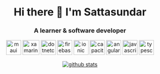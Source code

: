 ### <h1 align="center"> Hi there 👋 I'm Sattasundar </h1>

<h3 align="center">A learner & software developer</h3>

 <!-- <p align="center">
  <img src="https://habib.al-mawali.com/wp-content/uploads/ibm-cloud.png" alt="ibm certified" width="126" height="80"/>
  <img src="https://habib.al-mawali.com/wp-content/uploads/KTBase-Technologies.png" alt="ktbase" width="133" height="80"/>
 </p> -->

<p align="center">
  <img src="https://styles.redditmedia.com/t5_2odyx7/styles/communityIcon_19sk0x18irz41.png" alt="maui" width="40" height="40"/>
  <img src="https://cdn.freebiesupply.com/logos/large/2x/xamarin-logo-png-transparent.png" alt="xamarin" width="45" height="40"/>
  <img src="https://neosmart.net/blog/wp-content/uploads/2019/06/dot-NET-Core.png" alt="dotnetcore" width="40" height="40"/>
  <img src="https://www.vectorlogo.zone/logos/firebase/firebase-icon.svg" alt="firebase" width="40" height="40"/>
  <img src="https://www.vectorlogo.zone/logos/ionicframework/ionicframework-icon.svg" alt="ionic" width="40" height="40"/>
  <img src="https://seeklogo.com/images/C/capacitor-logo-DF3634DD70-seeklogo.com.png" alt="capacitorjs" width="40" height="40"/>
  <img src="https://seeklogo.com/images/A/angular-logo-CF8B6B5B10-seeklogo.com.png" alt="angular" width="40" height="40"/>
  <img src="https://upload.vectorlogo.zone/logos/javascript/images/239ec8a4-163e-4792-83b6-3f6d96911757.svg" alt="javascript" width="40" height="40"/>  
  <img src="https://www.vectorlogo.zone/logos/typescriptlang/typescriptlang-icon.svg" alt="typescript" width="40" height="40"/> 
 </p>
<p align="center">
  <a href="https://github.com/sattasundar">
    <img src="https://github-readme-stats.vercel.app/api?username=sattasundar&count_private=true&hide_border=true&show_icons=true" alt="github stats">
  </a>
</p>
<!--<p align="center">
  <a href="https://github.com/sattasundar">
    <img src="https://github-readme-stats.vercel.app/api/top-langs/?username=sattasundar&layout=compact&hide_border=true&show_icons=true&count_private=true"                  alt="github stats">
  </a>
</p>-->

<!--
**sattasundar/sattasundar** is a ✨ _special_ ✨ repository because its `README.md` (this file) appears on your GitHub profile.

Here are some ideas to get you started:

- 🔭 I’m currently working on ...
- 🌱 I’m currently learning ...
- 👯 I’m looking to collaborate on ...
- 🤔 I’m looking for help with ...
- 💬 Ask me about ...
- 📫 How to reach me: ...
- 😄 Pronouns: ...
- ⚡ Fun fact: ...
-->
